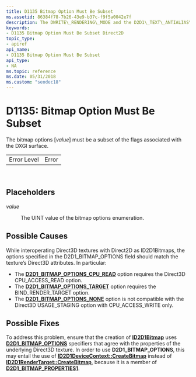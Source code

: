 ```yaml
---
title: D1135 Bitmap Option Must Be Subset
ms.assetid: 86384f78-7b26-43e9-b37c-f9f5a0042e7f
description: The DWRITE\_RENDERING\_MODE and the D2D1\_TEXT\_ANTIALIAS\_MODE set on this render target are not compatible with one another.
keywords:
- D1135 Bitmap Option Must Be Subset Direct2D
topic_type:
- apiref
api_name:
- D1135 Bitmap Option Must Be Subset
api_type:
- NA
ms.topic: reference
ms.date: 05/31/2018
ms.custom: "seodec18"
---
```


# D1135: Bitmap Option Must Be Subset

The bitmap options \[*value*\] must be a subset of the flags associated with the DXGI surface.



|             |       |
|-------------|-------|
| Error Level | Error |



 

## Placeholders

<dl> <dt>

<span id="value"></span><span id="VALUE"></span>*value*
</dt> <dd>

The UINT value of the bitmap options enumeration.

</dd> </dl>

## Possible Causes

While interoperating Direct3D textures with Direct2D as ID2D1Bitmaps, the options specified in the D2D1\_BITMAP\_OPTIONS field should match the texture’s Direct3D attributes. In particular:

-   The [**D2D1\_BITMAP\_OPTIONS\_CPU\_READ**](/windows/desktop/api/D2d1_1/ne-d2d1_1-d2d1_bitmap_options) option requires the Direct3D CPU\_ACCESS\_READ option.
-   The [**D2D1\_BITMAP\_OPTIONS\_TARGET**](/windows/desktop/api/D2d1_1/ne-d2d1_1-d2d1_bitmap_options) option requires the BIND\_RENDER\_TARGET option.
-   The [**D2D1\_BITMAP\_OPTIONS\_NONE**](/windows/desktop/api/D2d1_1/ne-d2d1_1-d2d1_bitmap_options) option is not compatible with the Direct3D USAGE\_STAGING option with CPU\_ACCESS\_WRITE only.

## Possible Fixes

To address this problem, ensure that the creation of [**ID2D1Bitmap**](https://msdn.microsoft.com/en-us/library/Dd371109(v=VS.85).aspx) uses [**D2D1\_BITMAP\_OPTIONS**](/windows/desktop/api/D2d1_1/ne-d2d1_1-d2d1_bitmap_options) specifiers that agree with the properties of the underlying Direct3D texture. In order to use **D2D1\_BITMAP\_OPTIONS**, this may entail the use of [**ID2D1DeviceContext::CreateBitmap**](id2d1devicecontext-createbitmap-overload.md) instead of [**ID2D1RenderTarget::CreateBitmap**](id2d1rendertarget-createbitmap.md), because it is a member of [**D2D1\_BITMAP\_PROPERTIES1**](/windows/desktop/api/D2D1_1/ns-d2d1_1-d2d1_bitmap_properties1).

 

 




